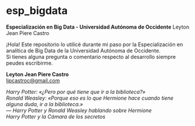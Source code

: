 # esp_bigdata
**Especialización en Big Data - Universidad Autónoma de Occidente**
Leyton Jean Piere Castro

¡Hola! Este repositorio lo utilicé durante mi paso por la Especialización en analítica de Big Data de la Universidad Autónoma de Occidente.  
Si tienes alguna pregunta o comentario respecto al desarrollo siempre peudes escribirme.  

**Leyton Jean Piere Castro**  
ljpcastroc@gmail.com  

*Harry Potter: «¿Pero por qué tiene que ir a la biblioteca?»*  
*Ronald Weasley: «Porque eso es lo que Hermione hace cuando tiene alguna duda, ir a la biblioteca.»*  
*— Harry Potter y Ronald Weasley hablando sobre Hermione*  
*Harry Potter y la Cámara de los secretos*
